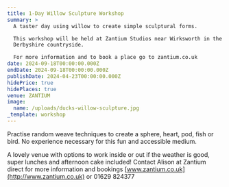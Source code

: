 ```yaml
---
title: 1-Day Willow Sculpture Workshop
summary: >
  A taster day using willow to create simple sculptural forms.

  This workshop will be held at Zantium Studios near Wirksworth in the beautiful
  Derbyshire countryside.

  For more information and to book a place go to zantium.co.uk
date: 2024-09-18T00:00:00.000Z
endDate: 2024-09-18T00:00:00.000Z
publishDate: 2024-04-23T00:00:00.000Z
hidePrice: true
hidePlaces: true
venue: ZANTIUM
image:
  name: /uploads/ducks-willow-sculpture.jpg
_template: workshop
---
```


Practise random weave techniques to create a sphere, heart, pod, fish or bird. No experience necessary for this fun and accessible medium.

A lovely venue with options to work inside or out if the weather is good, super lunches and afternoon cake included! Contact Alison at Zantium direct for more information and bookings  [www.zantium.co.uk](http://www.zantium.co.uk) or  01629 824377
